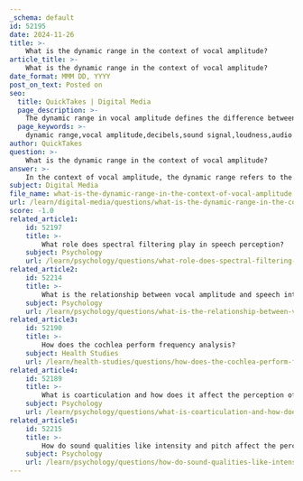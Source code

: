 ```yaml
---
_schema: default
id: 52195
date: 2024-11-26
title: >-
    What is the dynamic range in the context of vocal amplitude?
article_title: >-
    What is the dynamic range in the context of vocal amplitude?
date_format: MMM DD, YYYY
post_on_text: Posted on
seo:
  title: QuickTakes | Digital Media
  page_description: >-
    The dynamic range in vocal amplitude defines the difference between the quietest and loudest parts of a sound signal, critically influencing how sounds are perceived and processed.
  page_keywords: >-
    dynamic range,vocal amplitude,decibels,sound signal,loudness,audio engineering,compression,human hearing,perception of sound,clarity,emotional intensity
author: QuickTakes
question: >-
    What is the dynamic range in the context of vocal amplitude?
answer: >-
    In the context of vocal amplitude, the dynamic range refers to the difference between the quietest and loudest parts of a sound signal, typically measured in decibels (dB). This concept is crucial in understanding how sound is perceived and manipulated, as it impacts the loudness and amplitude of vocal sounds.\n\nThe dynamic range can be defined as the ratio between the largest and smallest measurable values of a sound signal. For human hearing, the dynamic range spans approximately 140 dB, from the lowest detectable sound to the pain threshold. This extensive range allows for a wide variety of sound intensities to be perceived comfortably.\n\nIn audio engineering, dynamic range is often manipulated through techniques such as compression, which reduces the volume of the loudest parts of an audio signal. This process can enhance the overall dynamic range and balance of the mix, making the sound more powerful and punchy. The effective use of dynamic range is essential for achieving clarity and impact in vocal performances, as it allows for the expression of subtle nuances in loudness and emotional intensity.\n\nOverall, the dynamic range is a fundamental aspect of vocal amplitude that influences how speech and other sounds are perceived, processed, and experienced by listeners.
subject: Digital Media
file_name: what-is-the-dynamic-range-in-the-context-of-vocal-amplitude.md
url: /learn/digital-media/questions/what-is-the-dynamic-range-in-the-context-of-vocal-amplitude
score: -1.0
related_article1:
    id: 52197
    title: >-
        What role does spectral filtering play in speech perception?
    subject: Psychology
    url: /learn/psychology/questions/what-role-does-spectral-filtering-play-in-speech-perception
related_article2:
    id: 52214
    title: >-
        What is the relationship between vocal amplitude and speech intelligibility?
    subject: Psychology
    url: /learn/psychology/questions/what-is-the-relationship-between-vocal-amplitude-and-speech-intelligibility
related_article3:
    id: 52190
    title: >-
        How does the cochlea perform frequency analysis?
    subject: Health Studies
    url: /learn/health-studies/questions/how-does-the-cochlea-perform-frequency-analysis
related_article4:
    id: 52189
    title: >-
        What is coarticulation and how does it affect the perception of consonants?
    subject: Psychology
    url: /learn/psychology/questions/what-is-coarticulation-and-how-does-it-affect-the-perception-of-consonants
related_article5:
    id: 52215
    title: >-
        How do sound qualities like intensity and pitch affect the perception of speech?
    subject: Psychology
    url: /learn/psychology/questions/how-do-sound-qualities-like-intensity-and-pitch-affect-the-perception-of-speech
---
```


&nbsp;